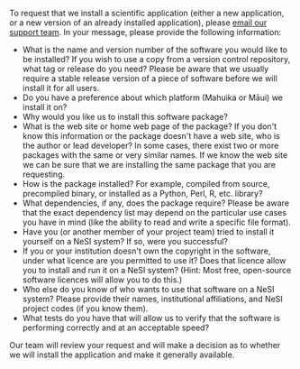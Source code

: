 To request that we install a scientific application (either a new
application, or a new version of an already installed application),
please [email our support
team](mailto:support@nesi.org.nz?subject=New%20software%20request). In
your message, please provide the following information:

-   What is the name and version number of the software you would like
    to be installed? If you wish to use a copy from a version control
    repository, what tag or release do you need? Please be aware that we
    usually require a stable release version of a piece of software
    before we will install it for all users.
-   Do you have a preference about which platform (Mahuika or Māui) we
    install it on?
-   Why would you like us to install this software package?
-   What is the web site or home web page of the package? If you don\'t
    know this information or the package doesn\'t have a web site, who
    is the author or lead developer? In some cases, there exist two or
    more packages with the same or very similar names. If we know the
    web site we can be sure that we are installing the same package that
    you are requesting.
-   How is the package installed? For example, compiled from source,
    precompiled binary, or installed as a Python, Perl, R, etc. library?
-   What dependencies, if any, does the package require? Please be aware
    that the exact dependency list may depend on the particular use
    cases you have in mind (like the ability to read and write a
    specific file format).
-   Have you (or another member of your project team) tried to install
    it yourself on a NeSI system? If so, were you successful?
-   If you or your institution doesn\'t own the copyright in the
    software, under what licence are you permitted to use it? Does that
    licence allow you to install and run it on a NeSI system? (Hint:
    Most free, open-source software licences will allow you to do this.)
-   Who else do you know of who wants to use that software on a NeSI
    system? Please provide their names, institutional affiliations, and
    NeSI project codes (if you know them).
-   What tests do you have that will allow us to verify that the
    software is performing correctly and at an acceptable speed?

Our team will review your request and will make a decision as to whether
we will install the application and make it generally available.
